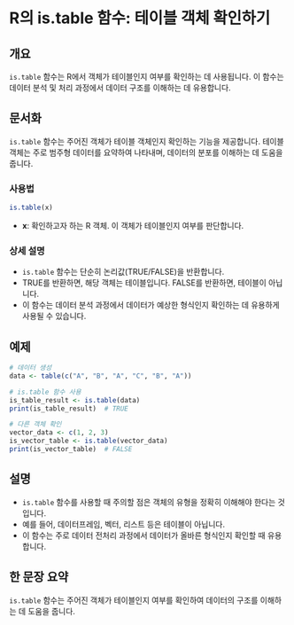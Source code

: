<!--
Meta Description: # R의 is.table 함수: 테이블 객체 확인하기 ## 개요 `is.table` 함수는 R에서 객체가 테이블인지 여부를 확인하는 데 사용됩니다. 이 함수는 데이터 분석 및 처리 과정에서 데이터 구조를 이해하는 데 유용합니다. ## 문서화 `is.table` 함수는 ...
Meta Keywords: table, 함수는, 데이터, 객체가, 테이블
-->

# R의 is.table 함수: 테이블 객체 확인하기

## 개요
`is.table` 함수는 R에서 객체가 테이블인지 여부를 확인하는 데 사용됩니다. 이 함수는 데이터 분석 및 처리 과정에서 데이터 구조를 이해하는 데 유용합니다.

## 문서화
`is.table` 함수는 주어진 객체가 테이블 객체인지 확인하는 기능을 제공합니다. 테이블 객체는 주로 범주형 데이터를 요약하여 나타내며, 데이터의 분포를 이해하는 데 도움을 줍니다.

### 사용법
```R
is.table(x)
```

- **x**: 확인하고자 하는 R 객체. 이 객체가 테이블인지 여부를 판단합니다.

### 상세 설명
- `is.table` 함수는 단순히 논리값(TRUE/FALSE)을 반환합니다. 
- TRUE를 반환하면, 해당 객체는 테이블입니다. FALSE를 반환하면, 테이블이 아닙니다.
- 이 함수는 데이터 분석 과정에서 데이터가 예상한 형식인지 확인하는 데 유용하게 사용될 수 있습니다.

## 예제
```R
# 데이터 생성
data <- table(c("A", "B", "A", "C", "B", "A"))

# is.table 함수 사용
is_table_result <- is.table(data)
print(is_table_result)  # TRUE

# 다른 객체 확인
vector_data <- c(1, 2, 3)
is_vector_table <- is.table(vector_data)
print(is_vector_table)  # FALSE
```

## 설명
- `is.table` 함수를 사용할 때 주의할 점은 객체의 유형을 정확히 이해해야 한다는 것입니다. 
- 예를 들어, 데이터프레임, 벡터, 리스트 등은 테이블이 아닙니다. 
- 이 함수는 주로 데이터 전처리 과정에서 데이터가 올바른 형식인지 확인할 때 유용합니다.

## 한 문장 요약
`is.table` 함수는 주어진 객체가 테이블인지 여부를 확인하여 데이터의 구조를 이해하는 데 도움을 줍니다.